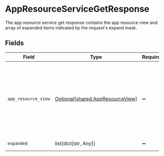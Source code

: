 # AppResourceServiceGetResponse

The app resource service get response contains the app resource view and array of expanded items indicated by the request's expand mask.


## Fields

| Field                                                                                                                                                                                               | Type                                                                                                                                                                                                | Required                                                                                                                                                                                            | Description                                                                                                                                                                                         |
| --------------------------------------------------------------------------------------------------------------------------------------------------------------------------------------------------- | --------------------------------------------------------------------------------------------------------------------------------------------------------------------------------------------------- | --------------------------------------------------------------------------------------------------------------------------------------------------------------------------------------------------- | --------------------------------------------------------------------------------------------------------------------------------------------------------------------------------------------------- |
| `app_resource_view`                                                                                                                                                                                 | [Optional[shared.AppResourceView]](undefined/models/shared/appresourceview.md)                                                                                                                      | :heavy_minus_sign:                                                                                                                                                                                  | The app resource view returns an app resource with paths for items in the expand mask filled in when this response is returned and a request expand mask has "*" or "app_id" or "resource_type_id". |
| `expanded`                                                                                                                                                                                          | list[dict[str, *Any*]]                                                                                                                                                                              | :heavy_minus_sign:                                                                                                                                                                                  | List of serialized related objects.                                                                                                                                                                 |